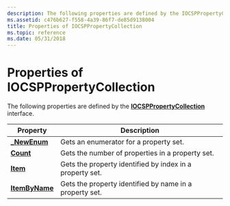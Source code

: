 ```yaml
---
description: The following properties are defined by the IOCSPPropertyCollection interface.
ms.assetid: c476b627-f558-4a39-86f7-de85d9138004
title: Properties of IOCSPPropertyCollection
ms.topic: reference
ms.date: 05/31/2018
---
```


# Properties of IOCSPPropertyCollection

The following properties are defined by the [**IOCSPPropertyCollection**](/windows/desktop/api/Certadm/nn-certadm-iocsppropertycollection) interface.



| Property                                                        | Description                                              |
|-----------------------------------------------------------------|----------------------------------------------------------|
| [**\_NewEnum**](/windows/desktop/api/Certadm/nf-certadm-iocsppropertycollection-get__newenum)    | Gets an enumerator for a property set.                   |
| [**Count**](/windows/desktop/api/Certadm/nf-certadm-iocsppropertycollection-get_count)           | Gets the number of properties in a property set.         |
| [**Item**](/windows/desktop/api/Certadm/nf-certadm-iocsppropertycollection-get_item)             | Gets the property identified by index in a property set. |
| [**ItemByName**](/windows/desktop/api/Certadm/nf-certadm-iocsppropertycollection-get_itembyname) | Gets the property identified by name in a property set.  |



 

 

 



